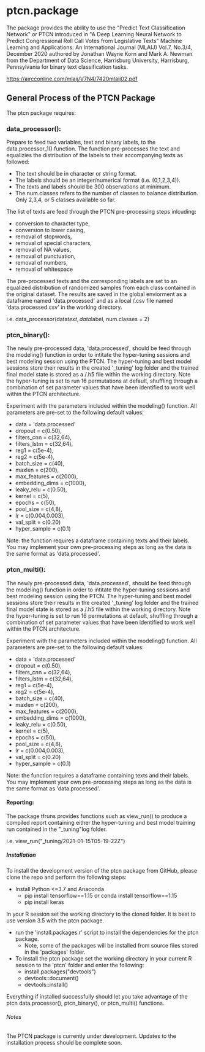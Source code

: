 # ptcn.package

The package provides the ability to use the "Predict Text Classification Network" or PTCN introduced in "A Deep Learning Neural Network to Predict Congressional Roll Call Votes from Legislative Texts" Machine Learning and Applications: An International Journal (MLAIJ) Vol.7, No.3/4, December 2020 authored by Jonathan Wayne Korn and Mark A. Newman from the Department of Data Science, Harrisburg University, Harrisburg, Pennsylvania for binary text classification tasks. 

https://aircconline.com/mlaij/V7N4/7420mlaij02.pdf

## General Process of the PTCN Package 

The ptcn package requires: 

### data_processor():

Prepare to feed two variables, text and binary labels, to the data.processor_1() function. The function pre-processes the text and equalizies the distribution of the labels to their accompanying texts as followed: 

* The text should be in character or string format. 
* The labels should be an integer/numerical format (i.e. (0,1,2,3,4)).
* The texts and labels should be 300 observations at minimum.
* The num.classes refers to the number of classes to balance distribution. Only 2,3,4, or 5 classes available so far. 

The list of texts are feed through the PTCN pre-processing steps inlcuding: 

* conversion to character type, 
* conversion to lower casing, 
* removal of stopwords,
* removal of special characters, 
* removal of NA values, 
* removal of punctuation, 
* removal of numbers, 
* removal of whitespace

The pre-processed texts and the corresponding labels are set to an equalized distribution of randomized samples from each class contained in the original dataset. The results are saved in the global enviorment as a dataframe named 'data.processed' and as a local /.csv file named 'data.processed.csv' in the working directory.

i.e. data_processor(data$text, data$label, num.classes = 2)

### ptcn_binary():

The newly pre-processed data, 'data.processed', should be feed through the modeling() function in order to intitate the hyper-tuning sessions and best modeling session using the PTCN. The hyper-tuning and best model sessions store their results in the created '_tuning' log folder and the trained final model state is stored as a /.h5 file within the working directory. Note the hyper-tuning is set to run 16 permutations at default, shuffling through a combination of set parameter values that have been identified to work well within the PTCN architecture. 

Experiment with the parameters included within the modeling() function. All parameters are pre-set to the following default values:

* data = 'data.processed' 
* dropout = c(0.50),
* filters_cnn = c(32,64), 
* filters_lstm = c(32,64),
* reg1 = c(5e-4),
* reg2 = c(5e-4),
* batch_size = c(40),
* maxlen = c(200),
* max_features = c(2000),
* embedding_dims = c(1000),
* leaky_relu = c(0.50),
* kernel = c(5),
* epochs = c(50),
* pool_size = c(4,8),
* lr = c(0.004,0.003),
* val_split = c(0.20)
* hyper_sample = c(0.1)

Note: the function requires a dataframe containing texts and their labels. You may implement your own pre-processing steps as long as the data is the same format as 'data.processed'.  

### ptcn_multi():

The newly pre-processed data, 'data.processed', should be feed through the modeling() function in order to intitate the hyper-tuning sessions and best modeling session using the PTCN. The hyper-tuning and best model sessions store their results in the created '_tuning' log folder and the trained final model state is stored as a /.h5 file within the working directory. Note the hyper-tuning is set to run 16 permutations at default, shuffling through a combination of set parameter values that have been identified to work well within the PTCN architecture. 

Experiment with the parameters included within the modeling() function. All parameters are pre-set to the following default values:

* data = 'data.processed' 
* dropout = c(0.50),
* filters_cnn = c(32,64), 
* filters_lstm = c(32,64),
* reg1 = c(5e-4),
* reg2 = c(5e-4),
* batch_size = c(40),
* maxlen = c(200),
* max_features = c(2000),
* embedding_dims = c(1000),
* leaky_relu = c(0.50),
* kernel = c(5),
* epochs = c(50),
* pool_size = c(4,8),
* lr = c(0.004,0.003),
* val_split = c(0.20)
* hyper_sample = c(0.1)

Note: the function requires a dataframe containing texts and their labels. You may implement your own pre-processing steps as long as the data is the same format as 'data.processed'.  

#### Reporting:

The package tfruns provides functions such as view_run() to produce a compiled report containing either the hyper-tuning and best model training run contained in the "_tuning"log folder. 

i.e. view_run("_tuning/2021-01-15T05-19-22Z")

##### Installation 

To install the development version of the ptcn package from GitHub, please clone the repo and perform the following steps: 

- Install Python <=3.7 and Anaconda 
    - pip install tensorflow==1.15 or conda install tensorflow==1.15
    - pip install keras
    
In your R session set the working directory to the cloned folder. It is best to use version 3.5 with the ptcn package. 

- run the 'install.packages.r' script to install the dependencies for the ptcn package. 
    - Note, some of the packages will be installed from source files stored in the 'packages' folder. 
- To install the ptcn package set the working directory in your current R session to the 'ptcn' folder and enter the following:
    - install.packages("devtools")
    - devtools::document()
    - devtools::install()
    
 Everything if installed successfully should let you take advantage of the ptcn data.processor(), ptcn_binary(), or ptcn_multi() functions. 

###### Notes 

The PTCN package is currently under development. Updates to the installation process should be complete soon. 

